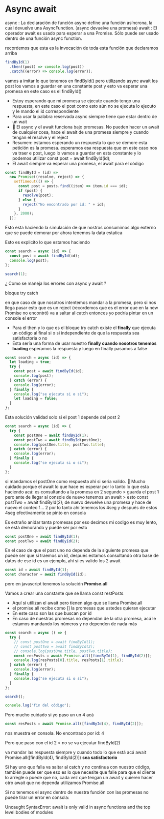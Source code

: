 # Async await

async : La declaración de función async define una función asíncrona, la cual devuelve una AsyncFunction. (async devuelve una promesa)
await : El operador await es usado para esperar a una Promise. Sólo puede ser usado dentro de una función async function.

recordemos que esta es la invocación de toda esta función que declaramos arriba

```js
findById(1)
  .then((post) => console.log(post))
  .catch((error) => console.log(error));
```

vamos a imitar lo que tenemos en findById() pero utilizando async await
los post los vamos a guardar en una constante post y esto va esperar una promesa en este caso es el findById()

- Estoy esperando que mi promesa se ejecute cuando tengo una respuesta, en este caso el post
  como esto aún no se ejecuta lo ejecuto y le mando el id correspondiente
- Para usar la palabra reservada async siempre tiene que estar dentro de un wait
- 👀 El async y el await funciona bajo promesas. No pueden hacer un await de cualquier cosa, hace el await de una promesa
  siempre y cuando tengan el resolve y el reject
- Resumen: estamos esperando un respuesta lo que se demore esta petición es la promesa.
  esperamos esa respuesta que en este caso nos va traer e post, luego lo vamos a guardar en esta constante y lo podemos
  utilizar const post = await findById(id);
- El await siempre va esperar una promesa, el await para el código

```js
const findById = (id) =>
  new Promise((resolve, reject) => {
    setTimeout(() => {
      const post = posts.find((item) => item.id === id);
      if (post) {
        resolve(post);
      } else {
        reject("No encontrado por id: " + id);
      }
    }, 2000);
  });
```

Esto esta haciendo la simulación de que nostros consumimos algo externo que se puede demorar por ahora tenemos la data estatica

Esto es explicito lo que estamos haciendo

```js
const search = async (id) => {
  const post = await findById(id);
  console.log(post);
};

search(1);
```

¿ Como se maneja los errores con async y await ?

bloque try catch

en que caso de que nosotros intentemos mandar a la promesa, pero si nos llega pasar
esto que es un reject (recordemos que es el error que en la new Promise no encontró)
va a saltar al catch entonces yo podría pintar en un console el error

- Para el then y lo que es el bloque try catch existe el **finally** que ejecuta un código al final
  si o si independiente de que la respuesta sea satisfactoria o no
- Esta sería una forma de usar nuestro **finally cuando nosotros tenemos loading** esperamos la respuesta y
  luego en finally pasamos a false

```js
const search = async (id) => {
  let loading = true;
  try {
    const post = await findById(id);
    console.log(post);
  } catch (error) {
    console.log(error);
  } finally {
    console.log("se ejecuta si o si");
    let loading = false;
  }
};
```

Esta solución validad solo si el post 1 depende del post 2

```js
const search = async (id) => {
  try {
    const postOne = await findById(1);
    const postTwo = await findById(postOne);
    console.log(postOne.title, postTwo.title);
  } catch (error) {
    console.log(error);
  } finally {
    console.log("se ejecuta si o si");
  }
};
```

si mandamos el postOne como respuesta ahí si seria valido.
👀 Mucho cuidado porque el await lo que hace es esperar por lo tanto lo que esta haciendo acá:
es consultando a la promesa en 2 segundo > guarda el post 1
pero ante de llegar al console de nuevo tenemos un await > esto const postTwo = await findById(2); de nuevo
devuelve una promesa y hace de nuevo el conteo 1... 2 por lo tanto ahí tenemos los 4seg y después de estos
4seg efectivamente se pinto en consola

Es extraño anidar tanta promesas por eso decimos mi codigo es muy lento, se está demorando y puede ser por esto

```js
const postOne = await findById(1);
const postTwo = await findById(2);
```

En el caso de que el post uno no dependa de la siguiente promesa que puede ser que si traemos un id,
después estamos consultando otra base de datos de ese id es un ejemplo, ahí si es valido los 2 await

```js
const id = await findById(1);
const character = await findById(id);
```

pero en javascript tenemos la solución **Promise.all**

Vamos a crear una constante que se llama const restPosts

- Aquí si utilizan el await pero tienen algo que se llama Promise.all
- el promise.all recibe como [] la promesas que ustedes quieran ejecutar
- En este caso son las que buscan por id
- En caso de nuestras promesas no dependan de la otra promesa, acá le estamos mandando los números
  y no dependen de nada más

```js
const search = async () => {
  try {
    // const postOne = await findById(1);
    // const postTwo = await findById(2);
    // console.log(postOne.title, postTwo.title);
    const resPosts = await Promise.all([findById(1), findById(2)]);
    console.log(resPosts[0].title, resPosts[1].title);
  } catch (error) {
    console.log(error);
  } finally {
    console.log("se ejecuta si o si");
  }
};

search();

console.log("fin del código");
```

Pero mucho cuidado si yo paso un un 4 acá

```js
const resPosts = await Promise.all([findById(4), findById(2)]);
```

nos muestra en consola.
No encontrado por id: 4

Pero que paso con el id 2 > no se va ejecutar findById(2)

va mandar las respuesta siempre y cuando todo lo que está acá
await Promise.all([findById(4), findById(2)])
**sea satisfactorio**

Si hay uno que falla va saltar al catch y no continua con nuestro código, también puede ser que eso es lo que
necesite que falle para que el cliente lo arregle o puede que no, cada vez que tengan un await y quieren hacer
otro await que no dependa utilizamos Promise.all

Si no tenemos el async dentro de nuestra función con las promesas no puede tirar un error
en consola:

Uncaught SyntaxError: await is only valid in async functions and the top level bodies of modules
